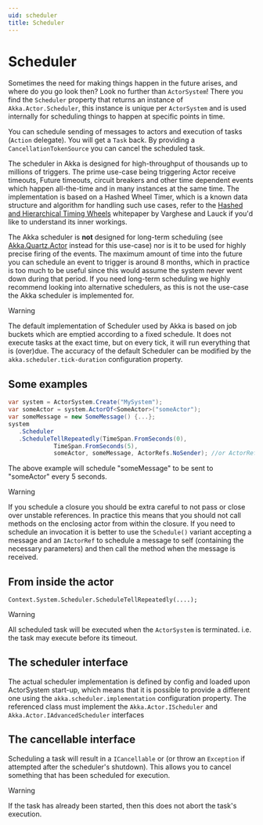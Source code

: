 ```yaml
---
uid: scheduler
title: Scheduler
---
```

# Scheduler

Sometimes the need for making things happen in the future arises, and where do
you go look then?  Look no further than `ActorSystem`! There you find the
`Scheduler` property that returns an instance of `Akka.Actor.Scheduler`,
this instance is unique per `ActorSystem` and is used internally for scheduling
things to happen at specific points in time.

You can schedule sending of messages to actors and execution of tasks
(`Action` delegate). You will get a `Task` back. By providing a
`CancellationTokenSource` you can cancel the scheduled task.

The scheduler in Akka is designed for high-throughput of thousands up to millions of triggers. The prime use-case being triggering Actor receive timeouts, Future timeouts, circuit breakers and other time dependent events which happen all-the-time and in many instances at the same time. The implementation is based on a Hashed Wheel Timer, which is a known data structure and algorithm for handling such use cases, refer to the [Hashed and Hierarchical Timing Wheels](http://www.cs.columbia.edu/~nahum/w6998/papers/sosp87-timing-wheels.pdf) whitepaper by Varghese and Lauck if you'd like to understand its inner workings.

The Akka scheduler is **not** designed for long-term scheduling (see [Akka.Quartz.Actor](https://github.com/akkadotnet/Akka.Quartz.Actor) instead for this use-case) nor is it to be used for highly precise firing of the events. The maximum amount of time into the future you can schedule an event to trigger is around 8 months, which in practice is too much to be useful since this would assume the system never went down during that period. If you need long-term scheduling we highly recommend looking into alternative schedulers, as this is not the use-case the Akka scheduler is implemented for.

> [!WARNING]
> The default implementation of Scheduler used by Akka is based on job buckets which are emptied according to a fixed schedule. It does not execute tasks at the exact time, but on every tick, it will run everything that is (over)due. The accuracy of the default Scheduler can be modified by the `akka.scheduler.tick-duration` configuration property.

## Some examples

```csharp
var system = ActorSystem.Create("MySystem");
var someActor = system.ActorOf<SomeActor>("someActor");
var someMessage = new SomeMessage() {...};
system
   .Scheduler
   .ScheduleTellRepeatedly(TimeSpan.FromSeconds(0),
             TimeSpan.FromSeconds(5),
             someActor, someMessage, ActorRefs.NoSender); //or ActorRefs.Nobody or something else
```

The above example will schedule "someMessage" to be sent to "someActor"
every 5 seconds.

> [!WARNING]
> If you schedule a closure you should be extra careful to not pass or close over
unstable references. In practice this means that you should not call methods on
the enclosing actor from within the closure. If you need to schedule an
invocation it is better to use the `Schedule()` variant accepting a message
and an `IActorRef` to schedule a message to self (containing the necessary
parameters) and then call the method when the message is received.

## From inside the actor

```
Context.System.Scheduler.ScheduleTellRepeatedly(....);
```
> [!WARNING]
> All scheduled task will be executed when the `ActorSystem` is terminated. i.e. the task may execute before its timeout.

## The scheduler interface
The actual scheduler implementation is defined by config and loaded upon ActorSystem start-up, which means that it is possible to provide a different one using the `akka.scheduler.implementation` configuration property. The referenced class must implement the `Akka.Actor.IScheduler` and `Akka.Actor.IAdvancedScheduler` interfaces

## The cancellable interface

Scheduling a task will result in a `ICancellable` or (or throw an `Exception` if attempted after the scheduler's shutdown). This allows you to cancel something that has been scheduled for execution.

> [!WARNING]
> If the task has already been started, then this does not abort the task's execution. 
